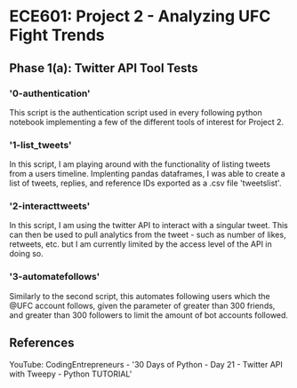 # ECE601: Project 2 - Analyzing UFC Fight Trends
## Phase 1(a): Twitter API Tool Tests
### '0-authentication'
This script is the authentication script used in every following python notebook implementing a few of the different tools of interest for Project 2. 
### '1-list_tweets'
In this script, I am playing around with the functionality of listing tweets from a users timeline. Implenting pandas dataframes, I was able to create a list of tweets, replies, and reference IDs exported as a .csv file 'tweetslist'.
### '2-interacttweets'
In this script, I am using the twitter API to interact with a singular tweet. This can then be used to pull analytics from the tweet - such as number of likes, retweets, etc. but I am currently limited by the access level of the API in doing so.
### '3-automatefollows'
Similarly to the second script, this automates following users which the @UFC account follows, given the parameter of greater than 300 friends, and greater than 300 followers to limit the amount of bot accounts followed.

## References
YouTube: CodingEntrepreneurs - '30 Days of Python - Day 21 - Twitter API with Tweepy - Python TUTORIAL'
